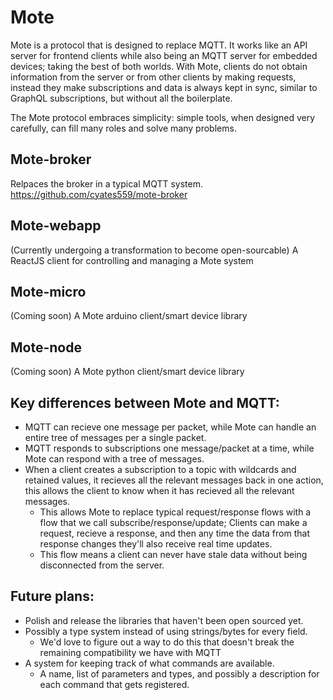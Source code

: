 # Mote
Mote is a protocol that is designed to replace MQTT. It works like an API server for frontend clients while also being an MQTT server for embedded devices; taking the best of both worlds. With Mote, clients do not obtain information from the server or from other clients by making requests, instead they make subscriptions and data is always kept in sync, similar to GraphQL subscriptions, but without all the boilerplate.

The Mote protocol embraces simplicity: simple tools, when designed very carefully, can fill many roles and solve many problems.

## Mote-broker
Relpaces the broker in a typical MQTT system.
https://github.com/cyates559/mote-broker

## Mote-webapp
(Currently undergoing a transformation to become open-sourcable)
A ReactJS client for controlling and managing a Mote system

## Mote-micro
(Coming soon)
A Mote arduino client/smart device library

## Mote-node
(Coming soon)
A Mote python client/smart device library

## Key differences between Mote and MQTT:
* MQTT can recieve one message per packet, while Mote can handle an entire tree of messages per a single packet.
* MQTT responds to subscriptions one message/packet at a time, while Mote can respond with a tree of messages. 
* When a client creates a subscription to a topic with wildcards and retained values, it recieves all the relevant messages back in one action, this allows the client to know when it has recieved all the relevant messages.
  * This allows Mote to replace typical request/response flows with a flow that we call subscribe/response/update;  Clients can make a request, recieve a response, and then any time the data from that response changes they'll also receive real time updates. 
  * This flow means a client can never have stale data without being disconnected from the server.

 ## Future plans:
* Polish and release the libraries that haven't been open sourced yet.
* Possibly a type system instead of using strings/bytes for every field.
  * We'd love to figure out a way to do this that doesn't break the remaining compatibility we have with MQTT
* A system for keeping track of what commands are available.
  * A name, list of parameters and types, and possibly a description for each command that gets registered.
